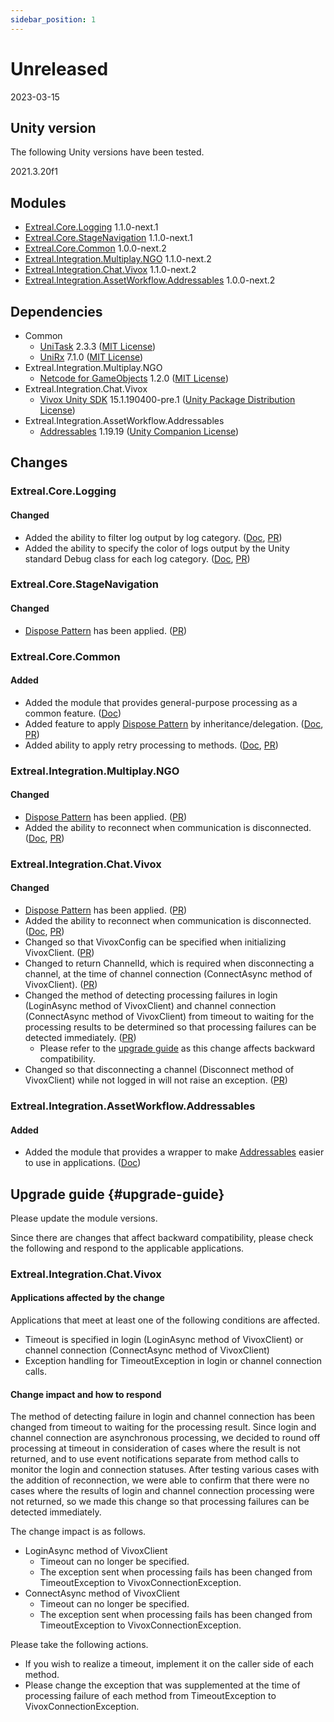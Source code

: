 ```yaml
---
sidebar_position: 1
---
```


# Unreleased

2023-03-15

## Unity version

The following Unity versions have been tested.

2021.3.20f1

## Modules

- [Extreal.Core.Logging](https://github.com/extreal-dev/Extreal.Core.Logging) 1.1.0-next.1
- [Extreal.Core.StageNavigation](https://github.com/extreal-dev/Extreal.Core.StageNavigation) 1.1.0-next.1
- [Extreal.Core.Common](https://github.com/extreal-dev/Extreal.Core.Common) 1.0.0-next.2
- [Extreal.Integration.Multiplay.NGO](https://github.com/extreal-dev/Extreal.Integration.Multiplay.NGO) 1.1.0-next.2
- [Extreal.Integration.Chat.Vivox](https://github.com/extreal-dev/Extreal.Integration.Chat.Vivox) 1.1.0-next.2
- [Extreal.Integration.AssetWorkflow.Addressables](https://github.com/extreal-dev/Extreal.Integration.AssetWorkflow.Addressables) 1.0.0-next.2

## Dependencies

- Common
  - [UniTask](https://github.com/Cysharp/UniTask) 2.3.3 ([MIT License](https://github.com/Cysharp/UniTask/blob/master/LICENSE))
  - [UniRx](https://github.com/neuecc/UniRx) 7.1.0 ([MIT License](https://github.com/neuecc/UniRx/blob/master/LICENSE))
- Extreal.Integration.Multiplay.NGO
  - [Netcode for GameObjects](https://github.com/Unity-Technologies/com.unity.netcode.gameobjects) 1.2.0 ([MIT License](https://github.com/Unity-Technologies/com.unity.netcode.gameobjects/blob/develop/LICENSE.md))
- Extreal.Integration.Chat.Vivox
  - [Vivox Unity SDK](https://docs.vivox.com/v5/general/unity/15_1_190000/en-us/Default.htm) 15.1.190400-pre.1 ([Unity Package Distribution License](https://unity.com/legal/licenses/unity-package-distribution-license))
- Extreal.Integration.AssetWorkflow.Addressables
  - [Addressables](https://docs.unity3d.com/Packages/com.unity.addressables@1.19/manual/index.html) 1.19.19 ([Unity Companion License](https://unity.com/legal/licenses/unity-companion-license))

## Changes

### Extreal.Core.Logging
#### Changed
- Added the ability to filter log output by log category. ([Doc](../core/logging.md#core-logging-category), [PR](https://github.com/extreal-dev/Extreal.Core.Logging/pull/20))
- Added the ability to specify the color of logs output by the Unity standard Debug class for each log category. ([Doc](../core/logging.md#core-logging-category), [PR](https://github.com/extreal-dev/Extreal.Core.Logging/pull/20))

### Extreal.Core.StageNavigation
#### Changed
- [Dispose Pattern](https://learn.microsoft.com/en-us/dotnet/standard/garbage-collection/implementing-dispose) has been applied. ([PR](https://github.com/extreal-dev/Extreal.Core.StageNavigation/pull/18))

### Extreal.Core.Common
#### Added
- Added the module that provides general-purpose processing as a common feature. ([Doc](../core/common.md))
- Added feature to apply [Dispose Pattern](https://learn.microsoft.com/en-us/dotnet/standard/garbage-collection/implementing-dispose) by inheritance/delegation. ([Doc](../core/common.md#core-common-dp), [PR](https://github.com/extreal-dev/Extreal.Core.Common/pull/1))
- Added ability to apply retry processing to methods. ([Doc](../core/common.md#core-common-retry), [PR](https://github.com/extreal-dev/Extreal.Core.Common/pull/4))

### Extreal.Integration.Multiplay.NGO
#### Changed
- [Dispose Pattern](https://learn.microsoft.com/en-us/dotnet/standard/garbage-collection/implementing-dispose) has been applied. ([PR](https://github.com/extreal-dev/Extreal.Integration.Multiplay.NGO/pull/14))
- Added the ability to reconnect when communication is disconnected. ([Doc](../integration/multiplay.ngo.md#multiplay-ngo-retry), [PR](https://github.com/extreal-dev/Extreal.Integration.Multiplay.NGO/pull/16))

### Extreal.Integration.Chat.Vivox
#### Changed
- [Dispose Pattern](https://learn.microsoft.com/en-us/dotnet/standard/garbage-collection/implementing-dispose) has been applied. ([PR](https://github.com/extreal-dev/Extreal.Integration.Chat.Vivox/pull/13))
- Added the ability to reconnect when communication is disconnected. ([Doc](../integration/chat.vivox.md#chat-vivox-retry), [PR](https://github.com/extreal-dev/Extreal.Integration.Chat.Vivox/pull/15))
- Changed so that VivoxConfig can be specified when initializing VivoxClient. ([PR](https://github.com/extreal-dev/Extreal.Integration.Chat.Vivox/pull/15/commits/403cf5040d1f30acc43f88f4f7fad11128e42193))
- Changed to return ChannelId, which is required when disconnecting a channel, at the time of channel connection (ConnectAsync method of VivoxClient). ([PR](https://github.com/extreal-dev/Extreal.Integration.Chat.Vivox/pull/15/commits/94e5a257ff6bbef9e00153d65abc9ca6916c253c))
- Changed the method of detecting processing failures in login (LoginAsync method of VivoxClient) and channel connection (ConnectAsync method of VivoxClient) from timeout to waiting for the processing results to be determined so that processing failures can be detected immediately. ([PR](https://github.com/extreal-dev/Extreal.Integration.Chat.Vivox/pull/15/commits/a183b44b9573c8080de0fe1df004a4fe1b6c2ad8))
  - Please refer to the [upgrade guide](#upgrade-guide) as this change affects backward compatibility.
- Changed so that disconnecting a channel (Disconnect method of VivoxClient) while not logged in will not raise an exception. ([PR](https://github.com/extreal-dev/Extreal.Integration.Chat.Vivox/pull/15/commits/a9147710d6f7ca0d49c7db8e4eca4e92fe6a3388))

### Extreal.Integration.AssetWorkflow.Addressables
#### Added
- Added the module that provides a wrapper to make [Addressables](https://docs.unity3d.com/Packages/com.unity.addressables@1.19/manual/index.html) easier to use in applications. ([Doc](../integration/asset-workflow.addressables.md))

## Upgrade guide {#upgrade-guide}

Please update the module versions.

Since there are changes that affect backward compatibility, please check the following and respond to the applicable applications.

### Extreal.Integration.Chat.Vivox

#### Applications affected by the change

Applications that meet at least one of the following conditions are affected.

- Timeout is specified in login (LoginAsync method of VivoxClient) or channel connection (ConnectAsync method of VivoxClient)
- Exception handling for TimeoutException in login or channel connection calls.

#### Change impact and how to respond

The method of detecting failure in login and channel connection has been changed from timeout to waiting for the processing result.
Since login and channel connection are asynchronous processing, we decided to round off processing at timeout in consideration of cases where the result is not returned, and to use event notifications separate from method calls to monitor the login and connection statuses.
After testing various cases with the addition of reconnection, we were able to confirm that there were no cases where the results of login and channel connection processing were not returned, so we made this change so that processing failures can be detected immediately.

The change impact is as follows.
- LoginAsync method of VivoxClient
  - Timeout can no longer be specified.
  - The exception sent when processing fails has been changed from TimeoutException to VivoxConnectionException.
- ConnectAsync method of VivoxClient
  - Timeout can no longer be specified.
  - The exception sent when processing fails has been changed from TimeoutException to VivoxConnectionException.

Please take the following actions.
- If you wish to realize a timeout, implement it on the caller side of each method.
- Please change the exception that was supplemented at the time of processing failure of each method from TimeoutException to VivoxConnectionException.
